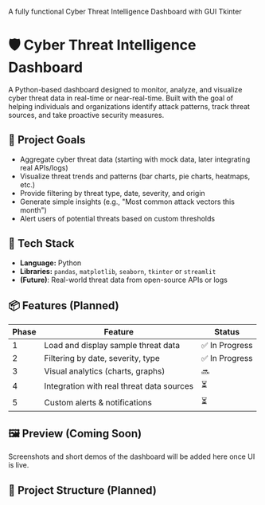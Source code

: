 A fully functional Cyber Threat Intelligence Dashboard with GUI Tkinter


# 🛡️ Cyber Threat Intelligence Dashboard

A Python-based dashboard designed to monitor, analyze, and visualize cyber threat data in real-time or near-real-time. Built with the goal of helping individuals and organizations identify attack patterns, track threat sources, and take proactive security measures.

## 🚀 Project Goals

- Aggregate cyber threat data (starting with mock data, later integrating real APIs/logs)
- Visualize threat trends and patterns (bar charts, pie charts, heatmaps, etc.)
- Provide filtering by threat type, date, severity, and origin
- Generate simple insights (e.g., "Most common attack vectors this month")
- Alert users of potential threats based on custom thresholds

## 🔧 Tech Stack

- **Language:** Python
- **Libraries:** `pandas`, `matplotlib`, `seaborn`, `tkinter` or `streamlit`
- **(Future)**: Real-world threat data from open-source APIs or logs

## 📦 Features (Planned)

| Phase | Feature | Status |
|-------|---------|--------|
| 1     | Load and display sample threat data | ✅ In Progress |
| 2     | Filtering by date, severity, type | ✅ In Progress  |
| 3     | Visual analytics (charts, graphs) | 🔜 |
| 4     | Integration with real threat data sources | ⏳ |
| 5     | Custom alerts & notifications | ⏳ |

## 🖼️ Preview (Coming Soon)

Screenshots and short demos of the dashboard will be added here once UI is live.

## 📁 Project Structure (Planned)


